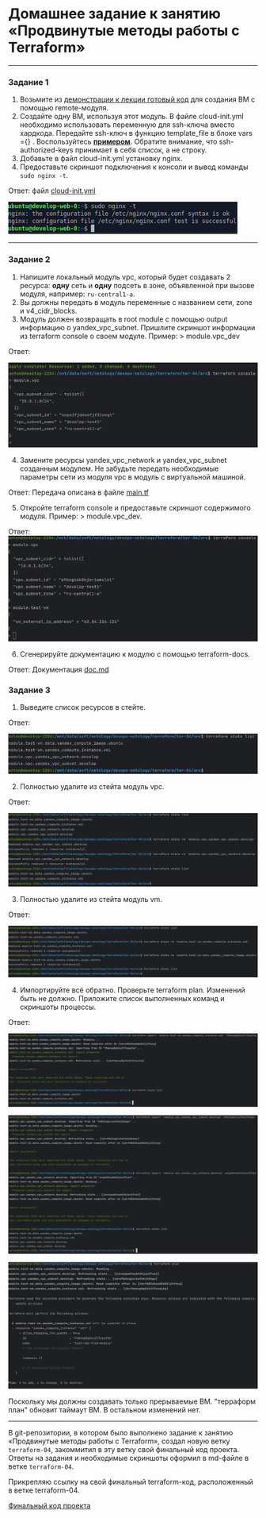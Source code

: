 # Домашнее задание к занятию «Продвинутые методы работы с Terraform»

------

### Задание 1

1. Возьмите из [демонстрации к лекции готовый код](https://github.com/netology-code/ter-homeworks/tree/main/04/demonstration1) для создания ВМ с помощью remote-модуля.
2. Создайте одну ВМ, используя этот модуль. В файле cloud-init.yml необходимо использовать переменную для ssh-ключа вместо хардкода. Передайте ssh-ключ в функцию template_file в блоке vars ={} .
Воспользуйтесь [**примером**](https://grantorchard.com/dynamic-cloudinit-content-with-terraform-file-templates/). Обратите внимание, что ssh-authorized-keys принимает в себя список, а не строку.
3. Добавьте в файл cloud-init.yml установку nginx.
4. Предоставьте скриншот подключения к консоли и вывод команды ```sudo nginx -t```.

Ответ: файл [cloud-init.yml](https://github.com/antonmayko/devops-netology/blob/terraform-04/terraform/ter-04/demonstration1/cloud-init.yml)

![nginx](https://github.com/antonmayko/devops-netology/blob/terraform-04/terraform/ter-04/assets/nginx.png)

------

### Задание 2

1. Напишите локальный модуль vpc, который будет создавать 2 ресурса: **одну** сеть и **одну** подсеть в зоне, объявленной при вызове модуля, например: ```ru-central1-a```.
2. Вы должны передать в модуль переменные с названием сети, zone и v4_cidr_blocks.
3. Модуль должен возвращать в root module с помощью output информацию о yandex_vpc_subnet. Пришлите скриншот информации из terraform console о своем модуле. Пример: > module.vpc_dev  

Ответ: 

![module-vpc](https://github.com/antonmayko/devops-netology/blob/terraform-04/terraform/ter-04/assets/module-vpc.png)

4. Замените ресурсы yandex_vpc_network и yandex_vpc_subnet созданным модулем. Не забудьте передать необходимые параметры сети из модуля vpc в модуль с виртуальной машиной.

Ответ: Передача описана в файле  [main.tf](https://github.com/antonmayko/devops-netology/blob/terraform-04/terraform/ter-04/src/main.tf)

5. Откройте terraform console и предоставьте скриншот содержимого модуля. Пример: > module.vpc_dev.

Ответ: ![module-vpc2](https://github.com/antonmayko/devops-netology/blob/terraform-04/terraform/ter-04/assets/module-vpc2.png)

6. Сгенерируйте документацию к модулю с помощью terraform-docs.    
 

Ответ: Документация [doc.md](https://github.com/antonmayko/devops-netology/blob/terraform-04/terraform/ter-04/src/doc.md) 

### Задание 3
1. Выведите список ресурсов в стейте.

Ответ:

![state-list](https://github.com/antonmayko/devops-netology/blob/terraform-04/terraform/ter-04/assets/state-list.png)

2. Полностью удалите из стейта модуль vpc.

Ответ:

![rm-vpc](https://github.com/antonmayko/devops-netology/blob/terraform-04/terraform/ter-04/assets/rm-vpc.png)

3. Полностью удалите из стейта модуль vm.

Ответ:

![rm-vm](https://github.com/antonmayko/devops-netology/blob/terraform-04/terraform/ter-04/assets/rm-vm.png)

4. Импортируйте всё обратно. Проверьте terraform plan. Изменений быть не должно.
Приложите список выполненных команд и скриншоты процессы.

Ответ:

![import-vm](https://github.com/antonmayko/devops-netology/blob/terraform-04/terraform/ter-04/assets/import-vm.png)

![import-vpc](https://github.com/antonmayko/devops-netology/blob/terraform-04/terraform/ter-04/assets/import-vpc.png)

![t-plan](https://github.com/antonmayko/devops-netology/blob/terraform-04/terraform/ter-04/assets/t-plan.png)

Поскольку мы должны создавать только прерываемые ВМ. "терраформ план" обновит таймаут ВМ. В остальном изменений нет. 

------

В git-репозитории, в котором было выполнено задание к занятию «Продвинутые методы работы с Terraform», создал новую ветку `terraform-04`, закоммитил 
в эту ветку свой финальный код проекта. Ответы на задания и необходимые скриншоты оформил в md-файле в ветке `terraform-04`.

Прикрепляю ссылку на свой финальный terraform-код, расположенный в ветке terraform-04. 

[Финальный код проекта](https://github.com/antonmayko/devops-netology/tree/terraform-04/terraform/ter-04/src)

